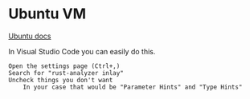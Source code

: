 # Ubuntu VM

[Ubuntu docs](https://docs.google.com/document/d/1rcFciC9QomiV08VoHR40ZTcBzzehsiyDft2euRNbFlM/edit#)





In Visual Studio Code you can easily do this.

    Open the settings page (Ctrl+,)
    Search for "rust-analyzer inlay"
    Uncheck things you don't want
        In your case that would be "Parameter Hints" and "Type Hints"
